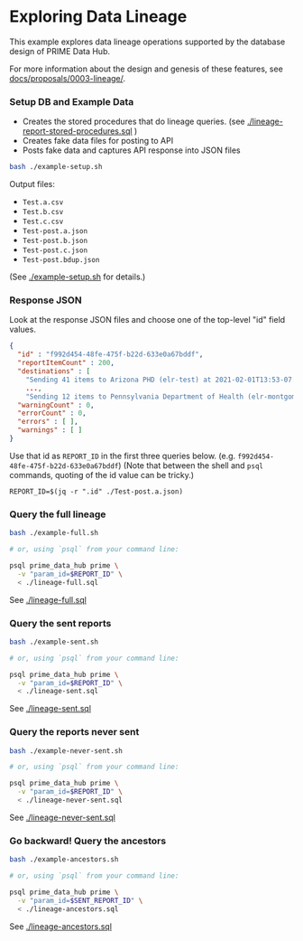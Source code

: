 # Exploring Data Lineage

This example explores data lineage operations supported by the database design of PRIME Data Hub.

For more information about the design and genesis of these features, see [docs/proposals/0003-lineage/](../../docs/proposals/0003-lineage/).


### Setup DB and Example Data

- Creates the stored procedures that do lineage queries.
  (see [./lineage-report-stored-procedures.sql](./lineage-report-stored-procedures.sql) )
- Creates fake data files for posting to API
- Posts fake data and captures API response into JSON files


```sh
bash ./example-setup.sh
```

Output files:
  - `Test.a.csv`
  - `Test.b.csv`
  - `Test.c.csv`
  - `Test-post.a.json`
  - `Test-post.b.json`
  - `Test-post.c.json`
  - `Test-post.bdup.json`


(See [./example-setup.sh](./example-setup.sh) for details.)


### Response JSON

Look at the response JSON files and choose one of the top-level "id" field values.

```json
{
  "id" : "f992d454-48fe-475f-b22d-633e0a67bddf",
  "reportItemCount" : 200,
  "destinations" : [
    "Sending 41 items to Arizona PHD (elr-test) at 2021-02-01T13:53-07:00",
    ...,
    "Sending 12 items to Pennsylvania Department of Health (elr-montgomery-local) immediately" ],
  "warningCount" : 0,
  "errorCount" : 0,
  "errors" : [ ],
  "warnings" : [ ]
}
```

Use that id as `REPORT_ID` in the first three queries below. (e.g. `f992d454-48fe-475f-b22d-633e0a67bddf`)
(Note that between the shell and `psql` commands, quoting of the id value can be tricky.)

```
REPORT_ID=$(jq -r ".id" ./Test-post.a.json)
```


### Query the full lineage

```sh
bash ./example-full.sh

# or, using `psql` from your command line:

psql prime_data_hub prime \
  -v "param_id=$REPORT_ID" \
  < ./lineage-full.sql
```

See [./lineage-full.sql](./lineage-full.sql)



### Query the sent reports

```sh
bash ./example-sent.sh

# or, using `psql` from your command line:

psql prime_data_hub prime \
  -v "param_id=$REPORT_ID" \
  < ./lineage-sent.sql
```

See [./lineage-sent.sql](./lineage-sent.sql)



### Query the reports never sent

```sh
bash ./example-never-sent.sh

# or, using `psql` from your command line:

psql prime_data_hub prime \
  -v "param_id=$REPORT_ID" \
  < ./lineage-never-sent.sql
```

See [./lineage-never-sent.sql](./lineage-never-sent.sql)



### Go backward! Query the ancestors

```sh
bash ./example-ancestors.sh

# or, using `psql` from your command line:

psql prime_data_hub prime \
  -v "param_id=$SENT_REPORT_ID" \
  < ./lineage-ancestors.sql
```

See [./lineage-ancestors.sql](./lineage-ancestors.sql)


